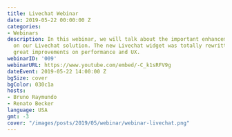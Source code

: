 ```yaml
---
title: Livechat Webinar
date: 2019-05-22 00:00:00 Z
categories:
- Webinars
description: In this webinar, we will talk about the important enhancements we made
  on our Livechat solution. The new Livechat widget was totally rewritten, providing
  great improvements on performance and UX.
webinarID: '009'
webinarURL: https://www.youtube.com/embed/-C_k1sRFV9g
dateEvent: 2019-05-22 14:00:00 Z
bgSize: cover
bgColor: 030c1a
hosts:
- Bruno Raymundo
- Renato Becker
language: USA
gmt: -3
cover: "/images/posts/2019/05/webinar/webinar-livechat.png"
---
```


